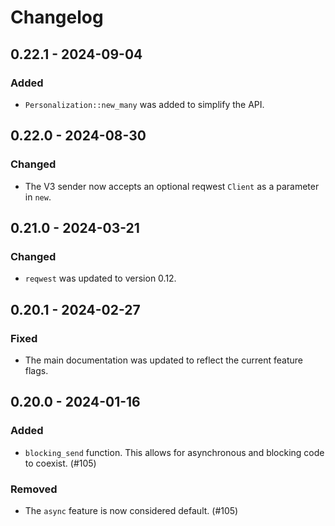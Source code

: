 # Changelog

## 0.22.1 - 2024-09-04

### Added

- `Personalization::new_many` was added to simplify the API.

## 0.22.0 - 2024-08-30

### Changed

- The V3 sender now accepts an optional reqwest `Client` as a parameter in `new`.

## 0.21.0 - 2024-03-21

### Changed

- `reqwest` was updated to version 0.12.

## 0.20.1 - 2024-02-27

### Fixed

- The main documentation was updated to reflect the current feature flags.

## 0.20.0 - 2024-01-16

### Added

- `blocking_send` function. This allows for asynchronous and blocking code to coexist. (#105)

### Removed

- The `async` feature is now considered default. (#105)
